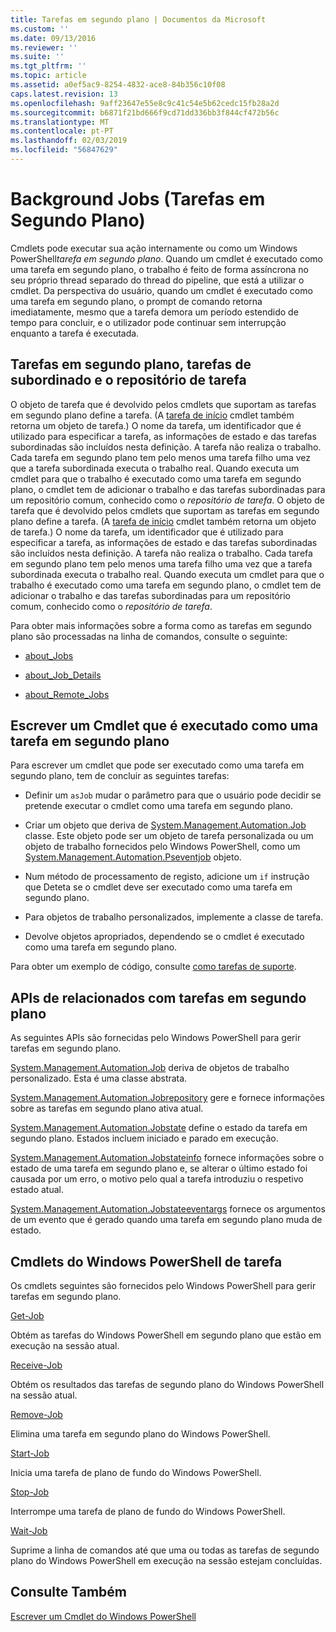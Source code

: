 ```yaml
---
title: Tarefas em segundo plano | Documentos da Microsoft
ms.custom: ''
ms.date: 09/13/2016
ms.reviewer: ''
ms.suite: ''
ms.tgt_pltfrm: ''
ms.topic: article
ms.assetid: a0ef5ac9-8254-4832-ace8-84b356c10f08
caps.latest.revision: 13
ms.openlocfilehash: 9aff23647e55e8c9c41c54e5b62cedc15fb28a2d
ms.sourcegitcommit: b6871f21bd666f9cd71dd336bb3f844cf472b56c
ms.translationtype: MT
ms.contentlocale: pt-PT
ms.lasthandoff: 02/03/2019
ms.locfileid: "56847629"
---
```

# <a name="background-jobs"></a>Background Jobs (Tarefas em Segundo Plano)

Cmdlets pode executar sua ação internamente ou como um Windows PowerShell*tarefa em segundo plano*. Quando um cmdlet é executado como uma tarefa em segundo plano, o trabalho é feito de forma assíncrona no seu próprio thread separado do thread do pipeline, que está a utilizar o cmdlet. Da perspectiva do usuário, quando um cmdlet é executado como uma tarefa em segundo plano, o prompt de comando retorna imediatamente, mesmo que a tarefa demora um período estendido de tempo para concluir, e o utilizador pode continuar sem interrupção enquanto a tarefa é executada.

## <a name="background-jobs-child-jobs-and-the-job-repository"></a>Tarefas em segundo plano, tarefas de subordinado e o repositório de tarefa

O objeto de tarefa que é devolvido pelos cmdlets que suportam as tarefas em segundo plano define a tarefa. (A [tarefa de início](/powershell/module/Microsoft.PowerShell.Core/Start-Job) cmdlet também retorna um objeto de tarefa.) O nome da tarefa, um identificador que é utilizado para especificar a tarefa, as informações de estado e das tarefas subordinadas são incluídos nesta definição. A tarefa não realiza o trabalho. Cada tarefa em segundo plano tem pelo menos uma tarefa filho uma vez que a tarefa subordinada executa o trabalho real. Quando executa um cmdlet para que o trabalho é executado como uma tarefa em segundo plano, o cmdlet tem de adicionar o trabalho e das tarefas subordinadas para um repositório comum, conhecido como o *repositório de tarefa*.
O objeto de tarefa que é devolvido pelos cmdlets que suportam as tarefas em segundo plano define a tarefa. (A [tarefa de início](/powershell/module/Microsoft.PowerShell.Core/Start-Job) cmdlet também retorna um objeto de tarefa.) O nome da tarefa, um identificador que é utilizado para especificar a tarefa, as informações de estado e das tarefas subordinadas são incluídos nesta definição. A tarefa não realiza o trabalho. Cada tarefa em segundo plano tem pelo menos uma tarefa filho uma vez que a tarefa subordinada executa o trabalho real. Quando executa um cmdlet para que o trabalho é executado como uma tarefa em segundo plano, o cmdlet tem de adicionar o trabalho e das tarefas subordinadas para um repositório comum, conhecido como o *repositório de tarefa*.

Para obter mais informações sobre a forma como as tarefas em segundo plano são processadas na linha de comandos, consulte o seguinte:

- [about_Jobs](/powershell/module/microsoft.powershell.core/about/about_jobs)

- [about_Job_Details](/powershell/module/microsoft.powershell.core/about/about_job_details)

- [about_Remote_Jobs](/powershell/module/microsoft.powershell.core/about/about_remote_jobs)

## <a name="writing-a-cmdlet-that-runs-as-a-background-job"></a>Escrever um Cmdlet que é executado como uma tarefa em segundo plano

Para escrever um cmdlet que pode ser executado como uma tarefa em segundo plano, tem de concluir as seguintes tarefas:

- Definir um `asJob` mudar o parâmetro para que o usuário pode decidir se pretende executar o cmdlet como uma tarefa em segundo plano.

- Criar um objeto que deriva de [System.Management.Automation.Job](/dotnet/api/System.Management.Automation.Job) classe. Este objeto pode ser um objeto de tarefa personalizada ou um objeto de trabalho fornecidos pelo Windows PowerShell, como um [System.Management.Automation.Pseventjob](/dotnet/api/System.Management.Automation.PSEventJob) objeto.

- Num método de processamento de registo, adicione um `if` instrução que Deteta se o cmdlet deve ser executado como uma tarefa em segundo plano.

- Para objetos de trabalho personalizados, implemente a classe de tarefa.

- Devolve objetos apropriados, dependendo se o cmdlet é executado como uma tarefa em segundo plano.

Para obter um exemplo de código, consulte [como tarefas de suporte](./how-to-support-jobs.md).

## <a name="background-job-related-apis"></a>APIs de relacionados com tarefas em segundo plano

As seguintes APIs são fornecidas pelo Windows PowerShell para gerir tarefas em segundo plano.

[System.Management.Automation.Job](/dotnet/api/System.Management.Automation.Job) deriva de objetos de trabalho personalizado. Esta é uma classe abstrata.

[System.Management.Automation.Jobrepository](/dotnet/api/System.Management.Automation.JobRepository) gere e fornece informações sobre as tarefas em segundo plano ativa atual.

[System.Management.Automation.Jobstate](/dotnet/api/System.Management.Automation.JobState) define o estado da tarefa em segundo plano. Estados incluem iniciado e parado em execução.

[System.Management.Automation.Jobstateinfo](/dotnet/api/System.Management.Automation.JobStateInfo) fornece informações sobre o estado de uma tarefa em segundo plano e, se alterar o último estado foi causada por um erro, o motivo pelo qual a tarefa introduziu o respetivo estado atual.

[System.Management.Automation.Jobstateeventargs](/dotnet/api/System.Management.Automation.JobStateEventArgs) fornece os argumentos de um evento que é gerado quando uma tarefa em segundo plano muda de estado.

## <a name="windows-powershell-job-cmdlets"></a>Cmdlets do Windows PowerShell de tarefa

Os cmdlets seguintes são fornecidos pelo Windows PowerShell para gerir tarefas em segundo plano.

[Get-Job](/powershell/module/Microsoft.PowerShell.Core/Get-Job)

Obtém as tarefas do Windows PowerShell em segundo plano que estão em execução na sessão atual.

[Receive-Job](/powershell/module/Microsoft.PowerShell.Core/Receive-Job)

Obtém os resultados das tarefas de segundo plano do Windows PowerShell na sessão atual.

[Remove-Job](/powershell/module/Microsoft.PowerShell.Core/Remove-Job)

Elimina uma tarefa em segundo plano do Windows PowerShell.

[Start-Job](/powershell/module/Microsoft.PowerShell.Core/Start-Job)

Inicia uma tarefa de plano de fundo do Windows PowerShell.

[Stop-Job](/powershell/module/Microsoft.PowerShell.Core/Stop-Job)

Interrompe uma tarefa de plano de fundo do Windows PowerShell.

[Wait-Job](/powershell/module/Microsoft.PowerShell.Core/Wait-Job)

Suprime a linha de comandos até que uma ou todas as tarefas de segundo plano do Windows PowerShell em execução na sessão estejam concluídas.

## <a name="see-also"></a>Consulte Também

[Escrever um Cmdlet do Windows PowerShell](./writing-a-windows-powershell-cmdlet.md)
